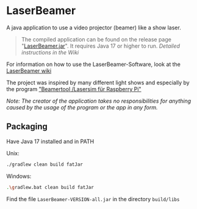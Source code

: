 # LaserBeamer
A java application to use a video projector (beamer) like a show laser.

>The compiled application can be found on the release page "[LaserBeamer.jar](https://github.com/ModellbahnFreak/LaserBeamer/releases)". It requires Java 17 or higher to run. *Detailed instructions in the Wiki*

For information on how to use the LaserBeamer-Software, look at the [LaserBeamer wiki](https://github.com/ModellbahnFreak/LaserBeamer/wiki)

The project was inspired by many different light shows and especially by the program ["Beamertool /Lasersim für Raspberry Pi"](https://forum.dmxcontrol-projects.org/index.php?thread/8091-beamertool-lasersim-f%C3%BCr-raspberry-pi-support-thread/&pageNo=1)


*Note: The creator of the application takes no responsibilities for anything caused by the usage of the program or the app in any form.*


## Packaging
Have Java 17 installed and in PATH

Unix:
```bash
./gradlew clean build fatJar
```

Windows:
```bash
.\gradlew.bat clean build fatJar
```

Find the file `LaserBeamer-VERSION-all.jar` in the directory `build/libs`